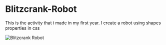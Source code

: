 # Blitzcrank-Robot
This is the activity that i made in my first year. I create a robot using shapes properties in css

![Blitzcrank Robot](https://github.com/mjasper30/Blitzcrank-Robot/assets/81204548/62f39d28-756e-4803-9afa-c11b2cdbb38f)
